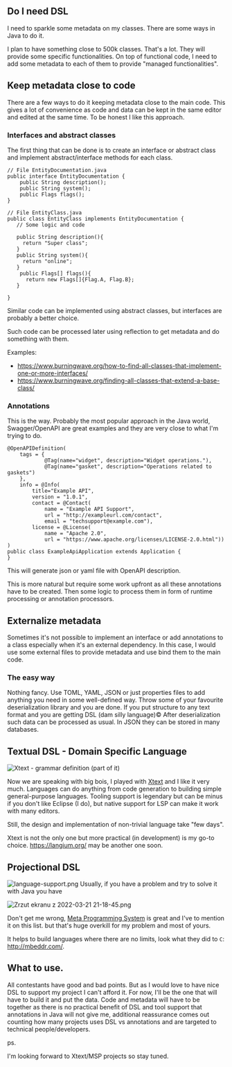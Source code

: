 ## Do I need DSL

I need to sparkle some metadata on my classes. There are some ways in Java to do it. 

I plan to have something close to 500k classes. That's a lot. They will provide some specific functionalities. On top of functional code, I need to add some metadata to each of them to provide "managed functionalities". 

## Keep metadata close to code

There are a few ways to do it keeping metadata close to the main code. This gives a lot of convenience as code and data can be kept in the same editor and edited at the same time. To be honest I like this approach.

### Interfaces and abstract classes

The first thing that can be done is to create an interface or abstract class and implement abstract/interface methods for each class.

```
// File EntityDocumentation.java
public interface EntityDocumentation {
    public String description();
    public String system();
    public Flags flags();
}

// File EntityClass.java
public class EntityClass implements EntityDocumentation {
   // Some logic and code
   
   public String description(){
     return "Super class";
   }
   public String system(){
     return "online";
   }
    public Flags[] flags(){
      return new Flags[]{Flag.A, Flag.B};
   }

}
```

Similar code can be implemented using abstract classes, but interfaces are probably a better choice. 

Such code can be processed later using reflection to get metadata and do something with them. 



Examples:
- https://www.burningwave.org/how-to-find-all-classes-that-implement-one-or-more-interfaces/
- https://www.burningwave.org/finding-all-classes-that-extend-a-base-class/

### Annotations

This is the way. Probably the most popular approach in the Java world, Swagger/OpenAPI are great examples and they are very close to what I'm trying to do.

```
@OpenAPIDefinition(
    tags = {
            @Tag(name="widget", description="Widget operations."),
            @Tag(name="gasket", description="Operations related to gaskets")
    },
    info = @Info(
        title="Example API",
        version = "1.0.1",
        contact = @Contact(
            name = "Example API Support",
            url = "http://exampleurl.com/contact",
            email = "techsupport@example.com"),
        license = @License(
            name = "Apache 2.0",
            url = "https://www.apache.org/licenses/LICENSE-2.0.html"))
)
public class ExampleApiApplication extends Application {
}
```
This will generate json or yaml file with OpenAPI description. 

This is more natural but require some work upfront as all these annotations have to be created. Then some logic to process them in form of runtime processing or annotation processors.


## Externalize metadata

Sometimes it's not possible to implement an interface or add annotations to a class especially when it's an external dependency. In this case, I would use some external files to provide metadata and use bind them to the main code. 

### The easy way

Nothing fancy. Use TOML, YAML, JSON or just properties files to add anything you need in some well-defined way. Throw some of your favourite deserialization library and you are done. If you put structure to any text format and you are getting DSL (dam silly language)© After deserialization such data can be processed as usual. In JSON they can be stored in many databases.

## Textual DSL - Domain Specific Language

![Xtext - grammar definition (part of it)](https://cdn.hashnode.com/res/hashnode/image/upload/v1647893334080/s7p_1UpLl.png)

Now we are speaking with big bois, I played with [Xtext](https://www.eclipse.org/Xtext/documentation/102_domainmodelwalkthrough.html) and I like it very much. Languages can do anything from code generation to building simple general-purpose languages. Tooling support is legendary but can be minus if you don't like Eclipse (I do), but native support for LSP can make it work with many editors. 

Still, the design and implementation of non-trivial language take "few days". 

Xtext is not the only one but more practical (in development) is my go-to choice. https://langium.org/ may be another one soon.

## Projectional DSL


![language-support.png](https://cdn.hashnode.com/res/hashnode/image/upload/v1647894381779/Rw4WCR1B-.png)
Usually, if you have a problem and try to solve it with Java you have 


![Zrzut ekranu z 2022-03-21 21-18-45.png](https://cdn.hashnode.com/res/hashnode/image/upload/v1647893947654/M_4zMLcRL.png)

Don't get me wrong, [Meta Programming System](https://www.jetbrains.com/mps/) is great and I've to mention it on this list. but that's huge overkill for my problem and most of yours.

It helps to build languages where there are no limits, look what they did to `C`: http://mbeddr.com/.

## What to use.

All contestants have good and bad points. But as I would love to have nice DSL to support my project I can't afford it. For now, I'll be the one that will have to build it and put the data. Code and metadata will have to be together as there is no practical benefit of DSL and tool support that annotations in Java will not give me, additional reassurance comes out counting how many projects uses DSL vs annotations and are targeted to technical people/developers.


ps.

I'm looking forward to Xtext/MSP projects so stay tuned. 














 

